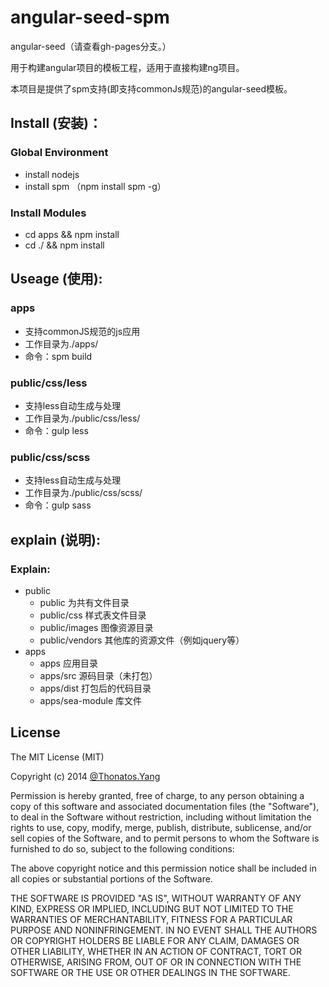 # angular-seed-spm

angular-seed（请查看gh-pages分支。）

用于构建angular项目的模板工程，适用于直接构建ng项目。

本项目是提供了spm支持(即支持commonJs规范)的angular-seed模板。

## Install (安装)：


### Global Environment
* install nodejs
* install spm （npm install spm -g）

### Install Modules
* cd apps && npm install
* cd ./ && npm install

## Useage (使用):

### apps
*    支持commonJS规范的js应用
*    工作目录为./apps/
*    命令：spm build

### public/css/less
*    支持less自动生成与处理
*    工作目录为./public/css/less/
*    命令：gulp less

### public/css/scss
*    支持less自动生成与处理
*    工作目录为./public/css/scss/
*    命令：gulp sass

## explain (说明):

### Explain:

* public
    * public           为共有文件目录
    * public/css      样式表文件目录
    * public/images   图像资源目录
    * public/vendors  其他库的资源文件（例如jquery等）
* apps
    * apps            应用目录
    * apps/src        源码目录（未打包）
    * apps/dist       打包后的代码目录
    * apps/sea-module 库文件

## License

The MIT License (MIT)

Copyright (c) 2014 [@Thonatos.Yang](http://github.com/thonatos)

Permission is hereby granted, free of charge, to any person obtaining a copy
of this software and associated documentation files (the "Software"), to deal
in the Software without restriction, including without limitation the rights
to use, copy, modify, merge, publish, distribute, sublicense, and/or sell
copies of the Software, and to permit persons to whom the Software is
furnished to do so, subject to the following conditions:

The above copyright notice and this permission notice shall be included in all
copies or substantial portions of the Software.

THE SOFTWARE IS PROVIDED "AS IS", WITHOUT WARRANTY OF ANY KIND, EXPRESS OR
IMPLIED, INCLUDING BUT NOT LIMITED TO THE WARRANTIES OF MERCHANTABILITY,
FITNESS FOR A PARTICULAR PURPOSE AND NONINFRINGEMENT. IN NO EVENT SHALL THE
AUTHORS OR COPYRIGHT HOLDERS BE LIABLE FOR ANY CLAIM, DAMAGES OR OTHER
LIABILITY, WHETHER IN AN ACTION OF CONTRACT, TORT OR OTHERWISE, ARISING FROM,
OUT OF OR IN CONNECTION WITH THE SOFTWARE OR THE USE OR OTHER DEALINGS IN THE
SOFTWARE.